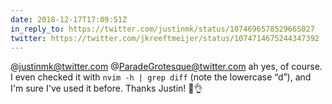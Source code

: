 ```yaml
---
date: 2018-12-17T17:09:51Z
in_reply_to: https://twitter.com/justinmk/status/1074696578529665027
twitter: https://twitter.com/jkreeftmeijer/status/1074714675244347392
---
```

@justinmk@twitter.com @ParadeGrotesque@twitter.com ah yes, of course. I even checked it with `nvim -h | grep diff` (note the lowercase “d”), and I'm sure I've used it before. Thanks Justin! 🎩👌
